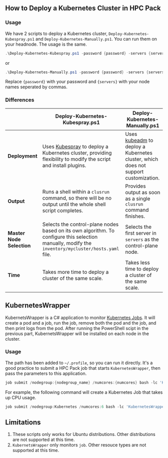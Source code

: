 ## How to Deploy a Kubernetes Cluster in HPC Pack

### Usage 
We have 2 scripts to deploy a Kubernetes cluster, `Deploy-Kubernetes-Kubespray.ps1` and `Deploy-Kubernetes-Manually.ps1`. You can run them on your headnode. The usage is the same. 
```powershell
.\Deploy-Kubernetes-Kubespray.ps1 -password {password} -servers {servers}
```
or
```powershell
.\Deploy-Kubernetes-Manually.ps1 -password {password} -servers {servers}
```
Replace `{password}` with your password and `{servers}` with your node names seperated by commas.

### Differences
|            | Deploy-Kubernetes-Kubespray.ps1 | Deploy-Kubernetes-Manually.ps1 |
|------------|---------------------------------|--------------------------------|
| **Deployment** | Uses [Kubespray](https://github.com/kubernetes-sigs/kubespray) to deploy a Kubernetes cluster, providing flexibility to modify the script and install plugins. | Uses [kubeadm](https://github.com/kubernetes/kubeadm) to deploy a Kubernetes cluster, which does not support customization. | 
| **Output** | Runs a shell within a `clusrun` command, so there will be no output until the whole shell script completes. | Provides output as soon as a single `clusrun` command finishes. | 
| **Master Node Selection** | Selects the control-plane nodes based on its own algorithm. To configure this selection manually, modify the `inventory/mycluster/hosts.yaml` file. | Selects the first server in `servers` as the control-plane node. | 
| **Time** | Takes more time to deploy a cluster of the same scale. | Takes less time to deploy a cluster of the same scale. |

## KubernetesWrapper

KubernetsWrapper is a C# application to monitor [Kubernetes Jobs](https://kubernetes.io/docs/concepts/workloads/controllers/job/). It will create a pod and a job, run the job, remove both the pod and the job, and then print logs from the pod. After running the PowerShell scipt in the previous part, KubernetsWrapper will be installed on each node in the cluster. 

### Usage
The path has been added to `~/.profile`, so you can run it directly. It's a good practice to submit a HPC Pack job that starts `KubernetesWrapper`, then pass the parameters to this application.
```powershell
job submit /nodegroup:{nodegroup_name} /numcores:{numcores} bash -lc 'KubernetesWrapper --job {job_name} --container {container_name} --image {image_name} --namespace {namespace} --ttl {ttl_for_job} --argument {argument_list}'
```

For example, the following command will create a Kubernetes Job that takes up CPU usage.
```powershell
job submit /nodegroup:Kubernetes /numcores:6 bash -lc 'KubernetesWrapper --job cpu-stress-job --container stress --image progrium/stress --namespace default --ttl 5 --argument --cpu 2 --timeout 5s'
```

## Limitations
1. These scripts only works for Ubuntu distributions. Other distributions are not supported at this time.
2. `KubernetsWrapper` only monitors `job`. Other resouce types are not supported at this time.

